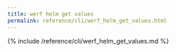```yaml
---
title: werf helm get values
permalink: reference/cli/werf_helm_get_values.html
---
```


{% include /reference/cli/werf_helm_get_values.md %}

